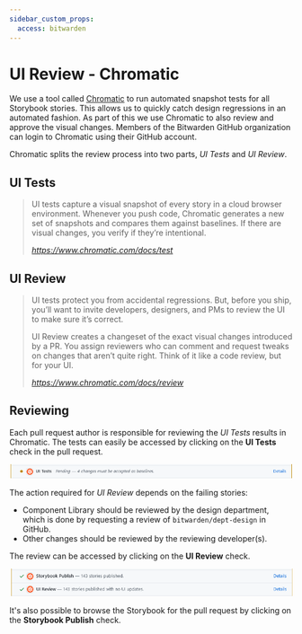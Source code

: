 ```yaml
---
sidebar_custom_props:
  access: bitwarden
---
```


# UI Review - Chromatic

We use a tool called [Chromatic][chromatic] to run automated snapshot tests for all Storybook
stories. This allows us to quickly catch design regressions in an automated fashion. As part of this
we use Chromatic to also review and approve the visual changes. Members of the Bitwarden GitHub
organization can login to Chromatic using their GitHub account.

Chromatic splits the review process into two parts, _UI Tests_ and _UI Review_.

## UI Tests

> UI tests capture a visual snapshot of every story in a cloud browser environment. Whenever you
> push code, Chromatic generates a new set of snapshots and compares them against baselines. If
> there are visual changes, you verify if they’re intentional.
>
> <cite>https://www.chromatic.com/docs/test</cite>

## UI Review

> UI tests protect you from accidental regressions. But, before you ship, you’ll want to invite
> developers, designers, and PMs to review the UI to make sure it’s correct.
>
> UI Review creates a changeset of the exact visual changes introduced by a PR. You assign reviewers
> who can comment and request tweaks on changes that aren’t quite right. Think of it like a code
> review, but for your UI.
>
> <cite>https://www.chromatic.com/docs/review </cite>

## Reviewing

Each pull request author is responsible for reviewing the _UI Tests_ results in Chromatic. The tests
can easily be accessed by clicking on the **UI Tests** check in the pull request.

![Chromatic UI Tests](ui-tests.png)

The action required for _UI Review_ depends on the failing stories:

- Component Library should be reviewed by the design department, which is done by requesting a
  review of `bitwarden/dept-design` in GitHub.
- Other changes should be reviewed by the reviewing developer(s).

The review can be accessed by clicking on the **UI Review** check.

![Chromatic UI Review & Publish](publish-review.png)

It's also possible to browse the Storybook for the pull request by clicking on the **Storybook
Publish** check.

[chromatic]: https://www.chromatic.com/
